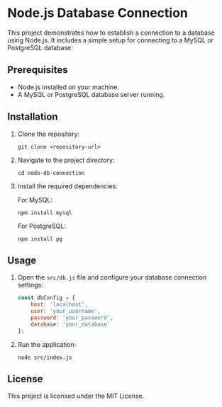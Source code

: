 # Node.js Database Connection

This project demonstrates how to establish a connection to a database using Node.js. It includes a simple setup for connecting to a MySQL or PostgreSQL database.

## Prerequisites

- Node.js installed on your machine.
- A MySQL or PostgreSQL database server running.

## Installation

1. Clone the repository:

   ```
   git clone <repository-url>
   ```

2. Navigate to the project directory:

   ```
   cd node-db-connection
   ```

3. Install the required dependencies:

   For MySQL:
   ```
   npm install mysql
   ```

   For PostgreSQL:
   ```
   npm install pg
   ```

## Usage

1. Open the `src/db.js` file and configure your database connection settings:

   ```javascript
   const dbConfig = {
       host: 'localhost',
       user: 'your_username',
       password: 'your_password',
       database: 'your_database'
   };
   ```

2. Run the application:

   ```
   node src/index.js
   ```

## License

This project is licensed under the MIT License.